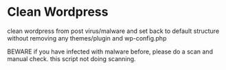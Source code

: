 # Clean Wordpress
clean wordpress from post virus/malware and set back to default structure without removing any themes/plugin and wp-config.php

BEWARE
if you have infected with malware before, please do a scan and manual check.
this script not doing scanning.

